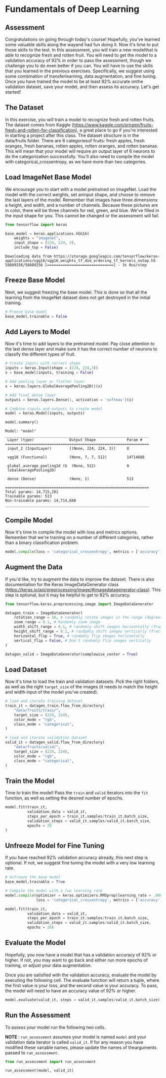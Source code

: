 # Fundamentals of Deep Learning 

## Assessment

Congratulations on going through today's course! Hopefully, you've learned some valuable skills along the wayand had fun doing it. Now it's time to put those skills to the test. In this assessment, you will train a new modelthat is able to recognize fresh and rotten fruit. You will need to get the model to a validation accuracy of 92% in order to pass the assessment, though we challenge you to do even better if you can. You will have to use the skills that you learned in the previous exercises. Specifically, we suggest using some combination of transferlearning, data augmentation, and fine tuning. Once you have trained the model to be at least 92% accurate onthe validation dataset, save your model, and then assess its accuracy. Let's get started!

## The Dataset 

In this exercise, you will train a model to recognize fresh and rotten fruits. The dataset comes from Kaggle (https://www.kaggle.com/sriramr/fruits-fresh-and-rotten-for-classification), a great place to go if you're interested in starting a project after this class. The dataset structure is in the data/fruits folder. There are 6 categoriesof fruits: fresh apples, fresh oranges, fresh bananas, rotten apples, rotten oranges, and rotten bananas. This will mean that your model will require an output layer of 6 neurons to do the categorization successfully. You'll also need to compile the model with
categorical_crossentropy, as we have more than two categories.

## Load ImageNet Base Model 

We encourage you to start with a model pretrained on ImageNet. Load the model with the correct weights, set aninput shape, and choose to remove the last layers of the model. Remember that images have three dimensions: a height, and width, and a number of channels. Because these pictures are in color, there will be three channels for red, green, and blue. We've filled in the input shape for you. This cannot be changed or the assessment will fail.


```python
from tensorflow import keras

base_model = keras.applications.VGG16(
    weights = "imagenet", 
    input_shape = (224, 224, 3),
    include_top = False)
```

    Downloading data from https://storage.googleapis.com/tensorflow/keras-applications/vgg16/vgg16_weights_tf_dim_ordering_tf_kernels_notop.h5
    58889256/58889256 [==============================] - 3s 0us/step
    

## Freeze Base Model

Next, we suggest freezing the base model. This is done so that all the learning from the ImageNet dataset does not get destroyed in the initial training.


```python
# Freeze base model
base_model.trainable = False
```

## Add Layers to Model

Now it's time to add layers to the pretrained model. Pay close attention to the last dense layer and make sure it has the correct number of neurons to classify the different types of fruit.


```python
# Create inputs with correct shape
inputs = keras.Input(shape = (224, 224,3))
x = base_model(inputs, training = False) 

# Add pooling layer or flatten layer
x = keras.layers.GlobalAveragePooling2D()(x)

# Add final dense layer
outputs = keras.layers.Dense(1, activation = 'softmax')(x)

# Combine inputs and outputs to create model
model = keras.Model(inputs, outputs)
```


```python
model.summary()
```

    Model: "model"
    _________________________________________________________________
     Layer (type)                Output Shape              Param #   
    =================================================================
     input_2 (InputLayer)        [(None, 224, 224, 3)]     0         
                                                                     
     vgg16 (Functional)          (None, 7, 7, 512)         14714688  
                                                                     
     global_average_pooling2d (G  (None, 512)              0         
     lobalAveragePooling2D)                                          
                                                                     
     dense (Dense)               (None, 1)                 513       
                                                                     
    =================================================================
    Total params: 14,715,201
    Trainable params: 513
    Non-trainable params: 14,714,688
    _________________________________________________________________
    

## Compile Model

Now it's time to compile the model with loss and metrics options. Remember that we're training on a number of different categories, rather than a binary classification problem.


```python
model.compile(loss = 'categorical_crossentropy', metrics = ['accuracy'])
```

## Augment the Data

If you'd like, try to augment the data to improve the dataset. There is also documentation for the
Keras ImageDataGenerator class (https://keras.io/api/preprocessing/image/#imagedatagenerator-class). This step is optional, but it may be helpful to get to 92% accuracy. 


```python
from tensorflow.keras.preprocessing.image import ImageDataGenerator

datagen_train = ImageDataGenerator(
    rotation_range = 10, # randomly rotate images in the range (degrees, 0 to 180)
    zoom_range = 0.1, # Randomly zoom image
    width_shift_range = 0.1, # randomly shift images horizontally (fraction of total width)
    height_shift_range = 0.1, # randomly shift images vertically (fraction of total height)
    horizontal_flip = True, # randomly flip images horizontally
    vertical_flip = False, # Don't randomly flip images vertically
)

datagen_valid = ImageDataGenerator(samplewise_center = True)
```

## Load Dataset

Now it's time to load the train and validation datasets. Pick the right folders, as well as the right `target_size` of the images (it needs to match the height and width input of the model you've created).


```python
# load and iterate training dataset
train_it = datagen_train.flow_from_directory(
    "data/fruits/train/",
    target_size = (224, 224),
    color_mode = "rgb", 
    class_mode = "categorical",
)

# load and iterate validation dataset
valid_it = datagen_valid.flow_from_directory(
    "data/fruits/valid/",
    target_size = (224, 224),
    color_mode = "rgb",
    class_mode = "categorical",
)
```

## Train the Model 

Time to train the model! Pass the `train` and `valid` iterators into the `fit` function, as well as setting the desired number of epochs.


```python
model.fit(train_it, 
          validation_data = valid_it,
          steps_per_epoch = train_it.samples/train_it.batch_size,
          validation_steps = valid_it.samples/valid_it.batch_size,
          epochs = 20
)
```

## Unfreeze Model for Fine Tuning

If you have reached 92% validation accuracy already, this next step is optional. If not, we suggest fine tuning the model with a very low learning rate.


```python
# Unfreeze the base model
base_model.trainable = True

# Compile the model with a low learning rate
model.compile(optimizer = keras.optimizers.RMSprop(learning_rate = .00001), 
              loss = 'categorical_crossentropy', metrics = ['accuracy'])
```


```python
model.fit(train_it,
          validation_data = valid_it, 
          steps_per_epoch = train_it.samples/train_it.batch_size,
          validation_steps = valid_it.samples/valid_it.batch_size,
          epochs = 20)
```

## Evaluate the Model 

Hopefully, you now have a model that has a validation accuracy of 92% or higher. If not, you may want to go back and either run more epochs of training, or adjust your data augmentation.

Once you are satisfied with the validation accuracy, evaluate the model by executing the following cell. The evaluate function will return a tuple, where the first value is your loss, and the second value is your accuracy. To pass, the model will need to have an accuracy value of 92% or higher.


```python
model.evaluate(valid_it, steps = valid_it.samples/valid_it.batch_size)
```

## Run the Assessment

To assess your model run the following two cells.

<b> NOTE </b>: `run_assessment` assumes your model is named `model` and your validation data iterator is called `valid_it`. If for any reason you have modified these variable names, please update the names of thearguments passed to `run_assessment`.


```python
from run_assessment import run_assessment
```


```python
run_assessment(model, valid_it)
```


```python

```
